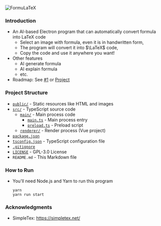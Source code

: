 ![FormuLaTeX](https://socialify.git.ci/Leo204-LKY/FormuLaTeX/image?font=Raleway&issues=1&language=1&name=1&pattern=Plus&pulls=1&stargazers=1&theme=Auto)

### Introduction
- An AI-based Electron program that can automatically convert formula into LaTeX code
    - Select an image with formula, even it is in handwritten form,
    - The program will convert it into $\LaTeX$ code,
    - Copy the code and use it anywhere you want!
- Other features
    - AI generate formula
    - AI explain formula
    - etc.
- Roadmap: See [#1](https://github.com/Leo204-LKY/FormuLaTeX/issues/1) or [Project](https://github.com/users/Leo204-LKY/projects/3/views/4)

### Project Structure
- [`public/`](/public/) - Static resources like HTML and images
- [`src/`](/src/) - TypeScript source code
    - [`main/`](/src/main/) - Main process code
        - [`main.ts`](/src/main/main.ts) - Main process entry
        - [`preload.ts`](/src/renderer/preload.ts) - Preload script
    - [`renderer/`](/src/renderer/) - Render process (Vue project)
- [`package.json`](/package.json)
- [`tsconfig.json`](/tsconfig.json) - TypeScript configuration file
- [`.gitignore`](/.gitignore)
- [`LICENSE`](/LICENSE) - GPL-3.0 License
- `README.md` - This Markdown file

### How to Run
- You'll need Node.js and Yarn to run this program
    ```shell
    yarn
    yarn run start
    ```

### Acknowledgments
- SimpleTex: https://simpletex.net/
